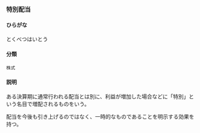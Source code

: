 <div style="display:none;">

## [あ行](securities-terms?id=あ行)
## [か行](securities-terms?id=か行)
## [さ行](securities-terms?id=さ行)
## [た行](securities-terms?id=た行)

</div>

### 特別配当

#### ひらがな

とくべつはいとう

#### 分類

`株式`

#### 説明

ある決算期に通常行われる配当とは別に、利益が増加した場合などに「特別」という名目で増配されるものをいう。
 
配当を今後も引き上げるのではなく、一時的なものであることを明示する効果を持つ。

<div style="display:none;">

## [な行](securities-terms?id=な行)
## [は行](securities-terms?id=は行)
## [ま行](securities-terms?id=ま行)
## [や行](securities-terms?id=や行)
## [ら行](securities-terms?id=ら行)
## [わ行](securities-terms?id=わ行)
## [英数字・記号](securities-terms?id=英数字・記号)

</div>

